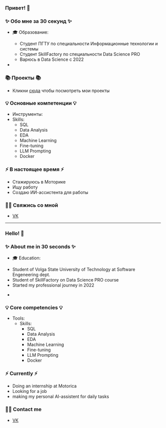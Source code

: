 ### Привет! 👋

### ✨ Обо мне за 30 секунд ✨ 
* 🎓 Образование:
  - Студент ПГТУ по специальности Информационные технологии и системы
  - Студент SkillFactory по специальности Data Science PRO
  - Варюсь в Data Science с 2022

* 

### 📚 Проекты 📚

* Кликни [сюда](https://github.com/ArtemyiMelehin) чтобы посмотреть мои проекты

### 💡 Основные компетенции 💡
- Инструменты: 
- Skills: 
    * SQL
    * Data Analysis
    * EDA
    * Machine Learning
    * Fine-tuning 
    * LLM Prompting
    * Docker
      

### ⚡️ В настоящее время ⚡️
- Стажируюсь в Моторике
- Ищу работу
- Создаю ИИ-ассистента для работы


### 🙌🏻 Свяжись со мной
- [VK](https://vk.com/rationality1379)

---

### Hello! 👋

### ✨ About me in 30 seconds ✨ 
* 🎓 Education:
 - Student of Volga State University of Technology at Software Engeneering dept.
 - Student of SkillFactory  on Data Science PRO course
 - Started my professional journey in 2022
* 


### 💡 Core competencies 💡
- Tools: 
  - Skills:
    * SQL
    * Data Analysis
    * EDA
    * Machine Learning
    * Fine-tuning 
    * LLM Prompting
    * Docker

### ⚡️ Currently ⚡️
- Doing an internship at Motorica 
- Looking for a job
- making my personal AI-assistent for daily tasks


### 🙌🏻 Contact me
- [VK](https://vk.com/rationality1379)
